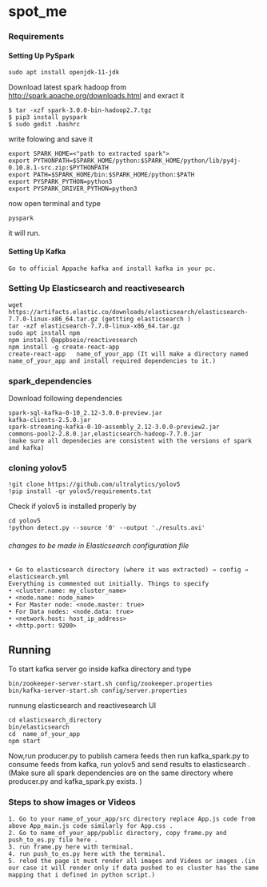 
# spot_me
### Requirements

 #### Setting Up PySpark
    sudo apt install openjdk-11-jdk 
 Download latest spark hadoop from http://spark.apache.org/downloads.html and exract it 
 
    $ tar -xzf spark-3.0.0-bin-hadoop2.7.tgz
    $ pip3 install pyspark
    $ sudo gedit .bashrc
write folowing and save it 

    export SPARK_HOME=<"path to extracted spark">
    export PYTHONPATH=$SPARK_HOME/python:$SPARK_HOME/python/lib/py4j-0.10.8.1-src.zip:$PYTHONPATH
    export PATH=$SPARK_HOME/bin:$SPARK_HOME/python:$PATH
    export PYSPARK_PYTHON=python3
    export PYSPARK_DRIVER_PYTHON=python3
now open terminal and type

    pyspark 
it will run.


 #### Setting Up Kafka
    Go to official Appache kafka and install kafka in your pc.
   
 ### Setting Up Elasticsearch and reactivesearch
 
    wget https://artifacts.elastic.co/downloads/elasticsearch/elasticsearch-7.7.0-linux-x86_64.tar.gz (gettting elasticsearch )
    tar -xzf elasticsearch-7.7.0-linux-x86_64.tar.gz 
    sudo apt install npm 
    npm install @appbseio/reactivesearch 
    npm install -g create-react-app 
    create-react-app   name_of_your_app (It will make a directory named name_of_your_app and install required dependencies to it.)
    
### spark_dependencies

Download following dependencies

    spark-sql-kafka-0-10_2.12-3.0.0-preview.jar
    kafka-clients-2.5.0.jar
    spark-streaming-kafka-0-10-assembly_2.12-3.0.0-preview2.jar
    commons-pool2-2.8.0.jar,elasticsearch-hadoop-7.7.0.jar
    (make sure all dependecies are consistent with the versions of spark and kafka)

### cloning yolov5

    !git clone https://github.com/ultralytics/yolov5 
    !pip install -qr yolov5/requirements.txt  
Check if yolov5 is installed properly by

    cd yolov5
    !python detect.py --source '0' --output './results.avi'
    
    
###### changes to be made in Elasticsearch configuration file 
    • Go to elasticsearch directory (where it was extracted) → config → elasticsearch.yml
    Everything is commented out initially. Things to specify
    • <cluster.name: my_cluster_name>
    • <node.name: node_name>
    • For Master node: <node.master: true>
    • For Data nodes: <node.data: true>
    • <network.host: host_ip_address>
    • <http.port: 9200>
    
## Running
To start kafka server
go inside kafka directory and type 
 
    bin/zookeeper-server-start.sh config/zookeeper.properties
    bin/kafka-server-start.sh config/server.properties
    
runnung elasticsearch and reactivesearch UI

    cd elasticsearch_directory
    bin/elasticsearch 
    cd  name_of_your_app 
    npm start
Now,run producer.py to publish camera feeds then run kafka_spark.py to consume feeds from kafka, run yolov5 and send results to elasticsearch .(Make sure all spark dependencies are on the same directory where producer.py and kafka_spark.py exists. )

### Steps to show images or Videos 
    1. Go to your name_of_your_app/src directory replace App.js code from above App_main.js code similarly for App.css .
    2. Go to name_of_your_app/public directory, copy frame.py and push_to_es.py file here .
    3. run frame.py here with terminal.
    4. run push_to_es.py here with the terminal.
    5. relod the page it must render all images and Videos or images .(in our case it will render only if data pushed to es cluster has the same mapping that i defined in python script.)
